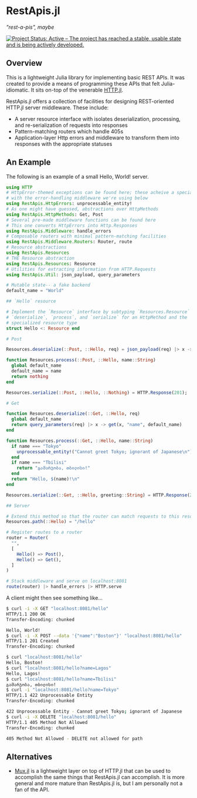 # RestApis.jl 
_"rest-a-pis", maybe_

[![Project Status: Active – The project has reached a stable, usable state and is being actively developed.](https://www.repostatus.org/badges/latest/active.svg)](https://www.repostatus.org/#active)

## Overview
This is a lightweight Julia library for implementing basic REST APIs. It was created to provide a means of programming these APIs that felt Julia-idiomatic. It sits on-top of the venerable [HTTP.jl](https://github.com/JuliaWeb/HTTP.jl).

RestApis.jl offers a collection of facilities for designing REST-oriented HTTP.jl server middleware. These include:
- A server resource interface with isolates deserialization, processing, and re-serialization of requests into responses
- Pattern-matching routers which handle 405s
- Application-layer Http errors and middleware to transform them into responses with the appropriate statuses

## An Example
The following is an example of a small Hello, World! server.

```julia
using HTTP
# HttpError-themed exceptions can be found here; these acheive a special synergy
# with the error-handling middleware we're using below
using RestApis.HttpErrors: unprocessable_entity!
# As one might have guessed, abstractions over HttpMethods
using RestApis.HttpMethods: Get, Post
# Several pre-made middleware functions can be found here
# This one converts HttpErrors into Http.Responses
using RestApis.Middleware: handle_errors
# Composable routers with minimal pattern-matching facilities
using RestApis.Middleware.Routers: Router, route
# Resource abstractions
using RestApis.Resources
# THE Resource abstraction
using RestApis.Resources: Resource
# Utilities for extracting information from HTTP.Requests
using RestApis.Util: json_payload, query_parameters

# Mutable state-- a fake backend
default_name = "World"

## `Hello` resource

# Implement the `Resource` interface by subtyping `Resources.Resource` and extending
# `deserialize`, `process`, and `serialize` for an HttpMethod and the
# specialized resource type
struct Hello <: Resource end

# Post

Resources.deserialize(::Post, ::Hello, req) = json_payload(req) |> x -> x[:name]

function Resources.process(::Post, ::Hello, name::String)
  global default_name
  default_name = name
  return nothing
end

Resources.serialize(::Post, ::Hello, ::Nothing) = HTTP.Response(201);

# Get

function Resources.deserialize(::Get, ::Hello, req)
  global default_name
  return query_parameters(req) |> x -> get(x, "name", default_name)
end

function Resources.process(::Get, ::Hello, name::String)
  if name === "Tokyo"
    unprocessable_entity!("Cannot greet Tokyo; ignorant of Japanese\n")
  end
  if name === "Tbilisi"
    return "გამარჯობა, თბილისი!"
  end
  return "Hello, $(name)!\n"
end

Resources.serialize(::Get, ::Hello, greeting::String) = HTTP.Response(200, greeting)

## Server

# Extend this method so that the router can match requests to this resource
Resources.path(::Hello) = "/hello"

# Register routes to a router
router = Router(
  "",
  [
    Hello() => Post(), 
    Hello() => Get(),
  ]
)

# Stack middleware and serve on localhost:8081
route(router) |> handle_errors |> HTTP.serve
```

A client might then see something like...
```bash
$ curl -i -X GET "localhost:8081/hello"
HTTP/1.1 200 OK
Transfer-Encoding: chunked

Hello, World!
$ curl -i -X POST --data '{"name":"Boston"}' "localhost:8081/hello"
HTTP/1.1 201 Created
Transfer-Encoding: chunked

$ curl "localhost:8081/hello"
Hello, Boston!
$ curl "localhost:8081/hello?name=Lagos"
Hello, Lagos!
$ curl "localhost:8081/hello?name=Tbilisi"
გამარჯობა, თბილისი!
$ curl -i "localhost:8081/hello?name=Tokyo"
HTTP/1.1 422 Unprocessable Entity
Transfer-Encoding: chunked

422 Unprocessable Entity - Cannot greet Tokyo; ignorant of Japanese
$ curl -i -X DELETE "localhost:8081/hello"
HTTP/1.1 405 Method Not Allowed
Transfer-Encoding: chunked

405 Method Not Allowed - DELETE not allowed for path
```
## Alternatives

- [Mux.jl](https://github.com/JuliaWeb/Mux.jl) is a lightweight layer on top of HTTP.jl that can be used to accomplish the same things that RestApis.jl can accomplish. It is more general and more mature than RestApis.jl is, but I am personally not a fan of the API.

